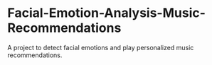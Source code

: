 # Facial-Emotion-Analysis-Music-Recommendations
A project to detect facial emotions and play personalized music recommendations.

